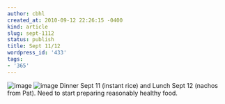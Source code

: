 ```yaml
---
author: cbhl
created_at: 2010-09-12 22:26:15 -0400
kind: article
slug: sept-1112
status: publish
title: Sept 11/12
wordpress_id: '433'
tags:
- '365'
---
```


![image](//images.michael-chang.ca/blog/wp-content/uploads/2010/09/wpid-IMG_20100912_020448.jpg)
![image](//images.michael-chang.ca/blog/wp-content/uploads/2010/09/wpid-IMG_20100912_170935.jpg)
Dinner Sept 11 (instant rice) and Lunch Sept 12 (nachos from Pat). Need
to start preparing reasonably healthy food.
